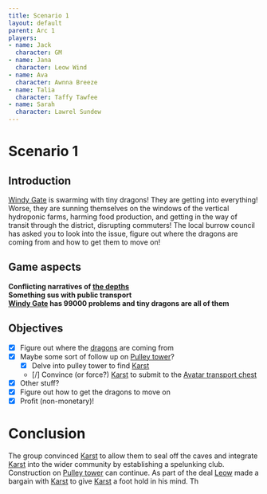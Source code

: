 ```yaml
---
title: Scenario 1
layout: default
parent: Arc 1
players:
- name: Jack
  character: GM
- name: Jana
  character: Leow Wind
- name: Ava
  character: Awnna Breeze
- name: Talia
  character: Taffy Tawfee
- name: Sarah
  character: Lawrel Sundew
---
```


# Scenario 1

## Introduction
[Windy Gate](/FATE_in_the_BAWG/locations/Windy_Gate.html) is swarming with tiny dragons! They are getting into everything! Worse, they are sunning themselves on the windows of the vertical hydroponic farms, harming food production, and getting in the way of transit through the district, disrupting commuters! The local burrow council has asked you to look into the issue, figure out where the dragons are coming from and how to get them to move on!

## Game aspects
**Conflicting narratives of [the depths](/FATE_in_the_BAWG/locations/The_Depths.html)** \
**Something sus with public transport** \
**[Windy Gate](/FATE_in_the_BAWG/locations/Windy_Gate.html) has 99000 problems and tiny dragons are all of them** 

## Objectives
- [X] Figure out where the [dragons](/FATE_in_the_BAWG/creatures/Dragons.html) are coming from
- [X] Maybe some sort of follow up on [Pulley tower](/FATE_in_the_BAWG/locations/Pulley_tower.html)?
  - [X] Delve into pulley tower to find [Karst](/FATE_in_the_BAWG/NPCs/Karst.html)
  - [/] Convince (or force?) [Karst](/FATE_in_the_BAWG/NPCs/Karst.html) to submit to the [Avatar transport chest](/FATE_in_the_BAWG/items/Avatar_transport_chest.html)
- [X] Other stuff?
- [X] Figure out how to get the dragons to move on
- [X] Profit (non-monetary)!

# Conclusion
The group convinced [Karst](/FATE_in_the_BAWG/NPCs/Karst.html) to allow them to seal off the caves and integrate [Karst](/FATE_in_the_BAWG/NPCs/Karst.html) into the wider community by establishing a spelunking club. Construction on [Pulley tower](/FATE_in_the_BAWG/locations/Pulley_tower.html) can continue. As part of the deal [Leow](/FATE_in_the_BAWG/PCs/Leow_Wind.html) made a bargain with [Karst](/FATE_in_the_BAWG/NPCs/Karst.html) to give [Karst](/FATE_in_the_BAWG/NPCs/Karst.html) a foot hold in his mind. Th

